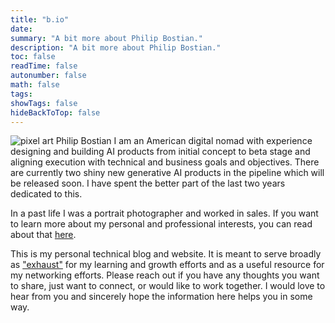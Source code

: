 ```yaml
---
title: "b.io"
date: 
summary: "A bit more about Philip Bostian."
description: "A bit more about Philip Bostian."
toc: false
readTime: false
autonumber: false
math: false
tags:
showTags: false
hideBackToTop: false
---
```

![pixel art Philip Bostian](/pixel-pfp-256x256.png)
I am an American digital nomad with experience designing and building AI products from initial concept to beta stage and aligning execution with technical and business goals and objectives. There are currently two shiny new generative AI products in the pipeline which will be released soon. I have spent the better part of the last two years dedicated to this.

In a past life I was a portrait photographer and worked in sales. If you want to learn more about my personal and professional interests, you can read about that [here](/posts).

This is my personal technical blog and website. It is meant to serve broadly as ["exhaust"](https://www.swyx.io/learn-in-public) for my learning and growth efforts and as a useful resource for my networking efforts. Please reach out if you have any thoughts you want to share, just want to connect, or would like to work together. I would love to hear from you and sincerely hope the information here helps you in some way.